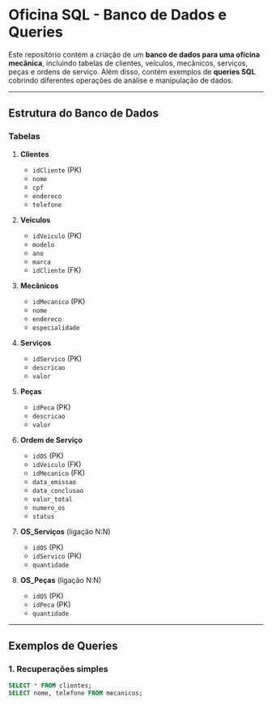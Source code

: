 # Oficina SQL - Banco de Dados e Queries

Este repositório contém a criação de um **banco de dados para uma oficina mecânica**, incluindo tabelas de clientes, veículos, mecânicos, serviços, peças e ordens de serviço. Além disso, contém exemplos de **queries SQL** cobrindo diferentes operações de análise e manipulação de dados.

---

## Estrutura do Banco de Dados

### Tabelas

1. **Clientes**
   - `idCliente` (PK)
   - `nome`
   - `cpf`
   - `endereco`
   - `telefone`

2. **Veículos**
   - `idVeiculo` (PK)
   - `modelo`
   - `ano`
   - `marca`
   - `idCliente` (FK)

3. **Mecânicos**
   - `idMecanico` (PK)
   - `nome`
   - `endereco`
   - `especialidade`

4. **Serviços**
   - `idServico` (PK)
   - `descricao`
   - `valor`

5. **Peças**
   - `idPeca` (PK)
   - `descricao`
   - `valor`

6. **Ordem de Serviço**
   - `idOS` (PK)
   - `idVeiculo` (FK)
   - `idMecanico` (FK)
   - `data_emissao`
   - `data_conclusao`
   - `valor_total`
   - `numero_os`
   - `status`

7. **OS_Serviços** (ligação N:N)
   - `idOS` (PK)
   - `idServico` (PK)
   - `quantidade`

8. **OS_Peças** (ligação N:N)
   - `idOS` (PK)
   - `idPeca` (PK)
   - `quantidade`

---

## Exemplos de Queries

### 1. Recuperações simples
```sql
SELECT * FROM clientes;
SELECT nome, telefone FROM mecanicos;
